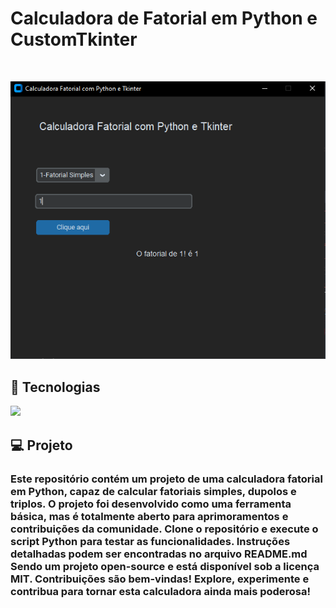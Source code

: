 <p aling="center">
    <h1>Calculadora de Fatorial em Python e CustomTkinter</h1>
</p>

<br/>

<p aling="center">
    <img src="/assests/screenshot1.PNG" alt="#">
</p>

## 🚀 Tecnologias

<p align="left"> 
 <img src="https://img.shields.io/badge/Python-FFD43B?style=for-the-badge&logo=python&logoColor=blue"/>


## 💻 Projeto

<p align="left"> 
    <h3>Este repositório contém um projeto de uma calculadora fatorial em Python, capaz de calcular fatoriais simples, dupolos e triplos. O projeto foi desenvolvido como uma ferramenta básica, mas é totalmente aberto para aprimoramentos e contribuições da comunidade. 
    Clone o repositório e execute o script Python para testar as funcionalidades. Instruções detalhadas podem ser encontradas no arquivo README.md
    Sendo um projeto open-source e está disponível sob a licença MIT. Contribuições são bem-vindas!
    Explore, experimente e contribua para tornar esta calculadora ainda mais poderosa!</h3>
</p>

 

